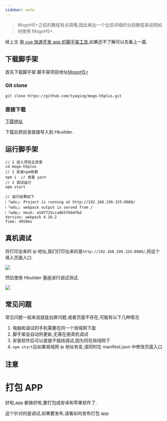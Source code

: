```yaml
---
sidebar: auto
---
```


> MogoH5+之前的教程有点简略,因此再出一个比较详细的分段教程来说明如何使用 MogoH5+.

续上文 [用 vue 快速开发 app 的脚手架工具](https://juejin.im/post/5b192a63e51d4506c3354f18),如果还不了解可以先看上一篇.

## 下载脚手架

首先下载脚手架
脚手架项目地址[MogoH5+](https://github.com/tyaqing/mogo-h5plus)

### Git clone

```
git clone https://github.com/tyaqing/mogo-h5plus.git
```

### 直接下载

[下载地址](https://github.com/tyaqing/mogo-h5plus/archive/master.zip)

下载后把目录直接导入到 Hbuilder.

## 运行脚手架

```
// 1 进入项目主目录
cd mogo-h5plus
// 2 安装npm依赖
npm i  // 或者 yarn
// 3 调试运行
npm start

// 运行结果如下
ℹ ｢wds｣: Project is running at http://192.168.199.155:8080/
ℹ ｢wds｣: webpack output is served from /
ℹ ｢wdm｣: Hash: e597725cca065f694fbd
Version: webpack 4.10.2
Time: 4959ms
```

## 真机调试

将打印出来的 ip 地址,我们打印出来的是`http://192.168.199.155:8080/`,将这个填入页面入口.

![](https://user-gold-cdn.xitu.io/2018/6/12/163f19299efa1d44?w=606&h=244&f=png&s=25160)

然后使用 Hbuilder 基座进行调试测试.

![](https://user-gold-cdn.xitu.io/2018/6/12/163f1938c91c9e1d?w=687&h=112&f=png&s=72460)

## 常见问题

常见问题一般来说就是白屏问题,或者页面不存在,可能有以下几种情况

1.  电脑和调试的手机需要在同一个局域网下面
2.  脚手架会自动热更新,无需在册真机调试
3.  安装软件后可以直接不插线调试,因为同在局域网下
4.  `npm start`后如果局域网 ip 地址有变,请同时在 manifest.json 中修改页面入口

## 注意

# 打包 APP

好啦,app 都做好啦,要打包成安卓和苹果软件了.

这个针对的是调试,如果要发布,请看如何发布打包 app
